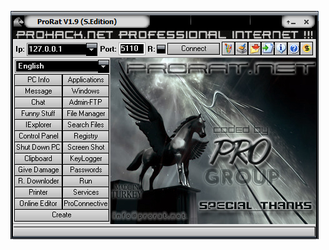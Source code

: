 ![Screenshot](https://raw.githubusercontent.com/Cryakl/Ultimate-RAT-Collection/refs/heads/main/ProRat/ProRat%20v1.9%20SE/Screenshot.png)
